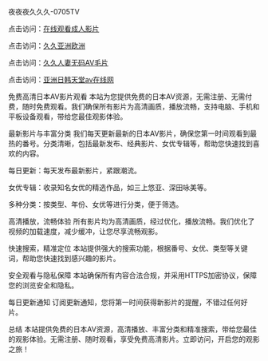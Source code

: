 夜夜夜久久久-0705TV

点击访问：<a href="https://bered.pages.dev/">在线观看成人影片</a>

点击访问：<a href="https://bsdf-5f5.pages.dev/">久久亚洲欧洲</a>

点击访问：<a href="https://gsd-agv.pages.dev/">久久人妻无码AⅤ毛片</a>

点击访问：<a href="https://gfd-5xg.pages.dev/">亚洲日韩天堂av在线网</a>

免费高清日本AV影片观看
本站为您提供免费的日本AV资源，无需注册、无需付费，随时免费观看。我们确保所有影片为高清画质，播放流畅，支持电脑、手机和平板设备观看，带给您最佳观影体验。

最新影片与丰富分类
我们每天更新最新的日本AV影片，确保您第一时间观看到最热的番号。分类清晰，包括最新发布、经典影片、女优专辑等，帮助您快速找到喜欢的内容。

每日更新：每天发布最新影片，紧跟潮流。

女优专辑：收录知名女优的精选作品，如三上悠亚、深田咏美等。

多种分类：按类型、年份、女优等进行分类，便于筛选。

高清播放，流畅体验
所有影片均为高清画质，经过优化，播放流畅。我们优化了视频的加载速度，减少缓冲，让您尽享流畅观影。

快速搜索，精准定位
本站提供强大的搜索功能，根据番号、女优、类型等关键词，帮助您快速找到感兴趣的影片。

安全观看与隐私保障
本站确保所有内容合法合规，并采用HTTPS加密协议，保障您的浏览安全和隐私。

每日更新通知
订阅更新通知，您将第一时间获得新影片的提醒，不错过任何好片。

总结
本站提供免费的日本AV资源，高清播放、丰富分类和精准搜索，带给您最佳的观影体验。无需注册、随时观看，享受免费高清影片。立即访问，开启您的观影之旅！







<span style="display:none;">[Canonical link]( https://github.com/cc20250705/99999 ）</span>
